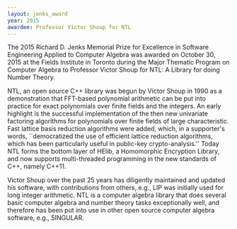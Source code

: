 ```yaml
---
layout: jenks_award
year: 2015
awardee: Professor Victor Shoup for NTL
---
```

The 2015 Richard D. Jenks Memorial Prize for Excellence in Software Engineering Applied to Computer Algebra was awarded on October 30, 2015 at the Fields Institute in Toronto during the Major Thematic Program on Computer Algebra to Professor Victor Shoup for NTL: A Library for doing Number Theory.

NTL, an open source C++ library was begun by Victor Shoup in 1990 as a demonstration that FFT-based polynomial arithmetic can be put into practice for exact polynomials over finite fields and the integers. An early highlight is the successful implementation of the then new univariate factoring algorithms for polynomials over finite fields of large characteristic. Fast lattice basis reduction algorithms were added, which, in a supporter's words, ``democratized the use of efficient lattice reduction algorithms, which has been particularly useful in public-key crypto-analysis.'' Today NTL forms the bottom layer of HElib, a Homomorphic Encryption Library, and now supports multi-threaded programming in the new standards of C++, namely C++11.

Victor Shoup over the past 25 years has diligently maintained and updated his software, with contributions from others, e.g., LIP was initially used for long integer arithmetic. NTL is a computer algebra library that does several basic computer algebra and number theory tasks exceptionally well, and therefore has been put into use in other open source computer algebra software, e.g., SINGULAR.

